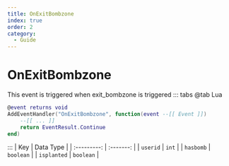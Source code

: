 ```yaml
---
title: OnExitBombzone
index: true
order: 2
category:
  - Guide
---
```


# OnExitBombzone
This event is triggered when exit_bombzone is triggered
::: tabs
@tab Lua
```lua
@event returns void
AddEventHandler("OnExitBombzone", function(event --[[ Event ]])
    --[[ ... ]]
    return EventResult.Continue
end)
```

:::
|     Key     | Data Type |
| :---------: | :-------: |
|   `userid`  |   `int`   |
|  `hasbomb`  | `boolean` |
| `isplanted` | `boolean` |